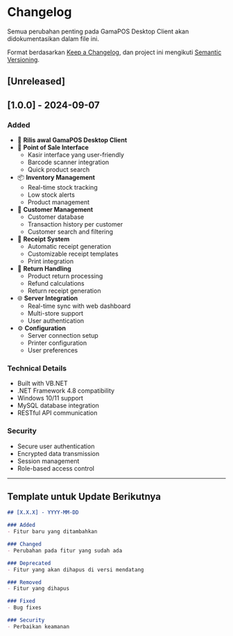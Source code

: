 # Changelog

Semua perubahan penting pada GamaPOS Desktop Client akan didokumentasikan dalam file ini.

Format berdasarkan [Keep a Changelog](https://keepachangelog.com/en/1.0.0/),
dan project ini mengikuti [Semantic Versioning](https://semver.org/spec/v2.0.0.html).

## [Unreleased]

## [1.0.0] - 2024-09-07

### Added
- 🎉 **Rilis awal GamaPOS Desktop Client**
- 🏪 **Point of Sale Interface**
  - Kasir interface yang user-friendly
  - Barcode scanner integration
  - Quick product search
- 📦 **Inventory Management**
  - Real-time stock tracking
  - Low stock alerts
  - Product management
- 👥 **Customer Management**
  - Customer database
  - Transaction history per customer
  - Customer search and filtering
- 🧾 **Receipt System**
  - Automatic receipt generation
  - Customizable receipt templates
  - Print integration
- 🔄 **Return Handling**
  - Product return processing
  - Refund calculations
  - Return receipt generation
- 🌐 **Server Integration**
  - Real-time sync with web dashboard
  - Multi-store support
  - User authentication
- ⚙️ **Configuration**
  - Server connection setup
  - Printer configuration
  - User preferences

### Technical Details
- Built with VB.NET
- .NET Framework 4.8 compatibility
- Windows 10/11 support
- MySQL database integration
- RESTful API communication

### Security
- Secure user authentication
- Encrypted data transmission
- Session management
- Role-based access control

---

## Template untuk Update Berikutnya

```markdown
## [X.X.X] - YYYY-MM-DD

### Added
- Fitur baru yang ditambahkan

### Changed
- Perubahan pada fitur yang sudah ada

### Deprecated
- Fitur yang akan dihapus di versi mendatang

### Removed
- Fitur yang dihapus

### Fixed
- Bug fixes

### Security
- Perbaikan keamanan
```